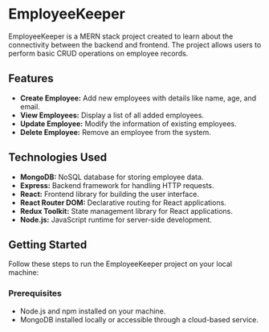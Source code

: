 # EmployeeKeeper

EmployeeKeeper is a MERN stack project created to learn about the connectivity between the backend and frontend. The project allows users to perform basic CRUD operations on employee records.

## Features

- **Create Employee:** Add new employees with details like name, age, and email.
- **View Employees:** Display a list of all added employees.
- **Update Employee:** Modify the information of existing employees.
- **Delete Employee:** Remove an employee from the system.

## Technologies Used

- **MongoDB:** NoSQL database for storing employee data.
- **Express:** Backend framework for handling HTTP requests.
- **React:** Frontend library for building the user interface.
- **React Router DOM:** Declarative routing for React applications.
- **Redux Toolkit:** State management library for React applications.
- **Node.js:** JavaScript runtime for server-side development.

## Getting Started

Follow these steps to run the EmployeeKeeper project on your local machine:

### Prerequisites

- Node.js and npm installed on your machine.
- MongoDB installed locally or accessible through a cloud-based service.
